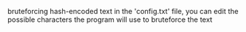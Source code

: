 bruteforcing hash-encoded text
in the 'config.txt' file, you can edit the possible characters the program will use to bruteforce the text
